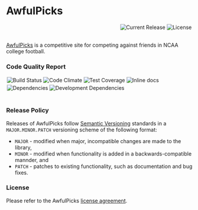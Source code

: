 # AwfulPicks

<div>
<a href="http://opensource.org/licenses/gpl-3.0" target="_blank"><img src="http://img.shields.io/badge/license-GPL-3.0-blue.svg?style=flat" alt="License" align="right" hspace="2" /></a>
<a href="https://github.com/andrewvaughan/awfulpicks/releases" target="_blank"><img src="http://img.shields.io/badge/release-0.0.0-blue.svg?style=flat" alt="Current Release" align="right" hspace="2" /></a>
</div>
<br clear="left"><br>

[AwfulPicks](http://awfulpicks.com/) is a competitive site for competing against friends in NCAA college football.


### Code Quality Report

<div>
<a href="http://travis-ci.org/andrewvaughan/awfulpicks" target="_blank"><img src="https://travis-ci.org/andrewvaughan/awfulpicks.png?branch=master" alt="Build Status" align="left" hspace="2" vspace="2" /></a>
<a href="https://codeclimate.com/github/andrewvaughan/awfulpicks" target="_blank"><img src="https://codeclimate.com/github/andrewvaughan/awfulpicks/badges/gpa.svg" alt="Code Climate" align="left" hspace="2" vspace="2" /></a>
<a href="https://codeclimate.com/github/andrewvaughan/awfulpicks" target="_blank"><img src="https://codeclimate.com/github/andrewvaughan/awfulpicks/badges/coverage.svg" alt="Test Coverage" align="left" hspace="2" vspace="2" /></a>
<a href="http://inch-ci.org/github/andrewvaughan/awfulpicks" target="_blank"><img src="http://inch-ci.org/github/andrewvaughan/awfulpicks.svg?branch=master" alt="Inline docs" align="left" hspace="2" vspace="2" /></a>
</div>
<br clear="left">

<div>
<a href="https://david-dm.org/andrewvaughan/awfulpicks" target="_blank"><img src="https://david-dm.org/andrewvaughan/awfulpicks.svg" alt="Dependencies" align="left" hspace="2" vspace="2" /></a>
<a href="https://david-dm.org/andrewvaughan/awfulpicks#info=devDependencies" target="_blank"><img src="https://david-dm.org/andrewvaughan/awfulpicks/dev-status.svg" alt="Development Dependencies" align="left" hspace="2" vspace="2" /></a>
</div>
<br clear="left"><br>


### Release Policy

Releases of AwfulPicks follow [Semantic Versioning](http://semver.org/) standards in a `MAJOR.MINOR.PATCH` versioning
scheme of the following format:

* `MAJOR` - modified when major, incompatible changes are made to the library,
* `MINOR` - modified when functionality is added in a backwards-compatible mannder, and
* `PATCH` - patches to existing functionality, such as documentation and bug fixes.


### License

Please refer to the AwfulPicks [license agreement](LICENSE).